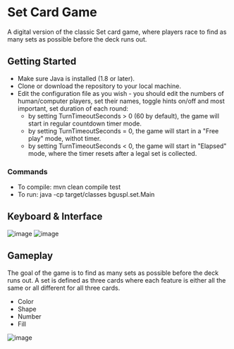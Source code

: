 # Set Card Game

A digital version of the classic Set card game, where players race to find as many sets as possible before the deck runs out.

## Getting Started

- Make sure Java is installed (1.8 or later).
- Clone or download the repository to your local machine.
- Edit the configuration file as you wish - you should edit the numbers of human/computer players, set their names, toggle hints on/off and most important, set duration of each round:
  - by setting TurnTimeoutSeconds > 0 (60 by default), the game will start in regular countdown timer mode.
  - by setting TurnTimeoutSeconds = 0, the game will start in a "Free play" mode, withot timer.
  - by setting TurnTimeoutSeconds < 0, the game will start in "Elapsed" mode, where the timer resets after a legal set is collected.
 ### Commands
- To compile: mvn clean compile test
- To run: java -cp target/classes bguspl.set.Main

## Keyboard & Interface
![image](https://user-images.githubusercontent.com/109943831/218310054-1a63cc6f-a86d-478e-be11-0a45419e7c8c.png)
![image](https://user-images.githubusercontent.com/109943831/218310096-55f31b0c-98f0-4e32-b991-725de975c1db.png)


## Gameplay

The goal of the game is to find as many sets as possible before the deck runs out. A set is defined as three cards where each feature is either all the same or all different for all three cards.
- Color
- Shape
- Number
- Fill

![image](https://user-images.githubusercontent.com/109943831/218310141-3e4f902f-acb1-4453-9b8a-fa2275e2c849.png)
